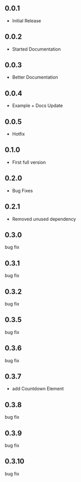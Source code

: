 ## 0.0.1
* Initial Release

## 0.0.2
* Started Documentation

## 0.0.3
* Better Documentation

## 0.0.4
* Example + Docs Update

## 0.0.5
* Hotfix

## 0.1.0
* First full version

## 0.2.0
* Bug Fixes

## 0.2.1
* Removed unused dependency

## 0.3.0
bug fix

## 0.3.1
bug fix

## 0.3.2
bug fix

## 0.3.5
bug fix

## 0.3.6
bug fix

## 0.3.7
* add Countdown Element

## 0.3.8
bug fix

## 0.3.9
bug fix

## 0.3.10
bug fix